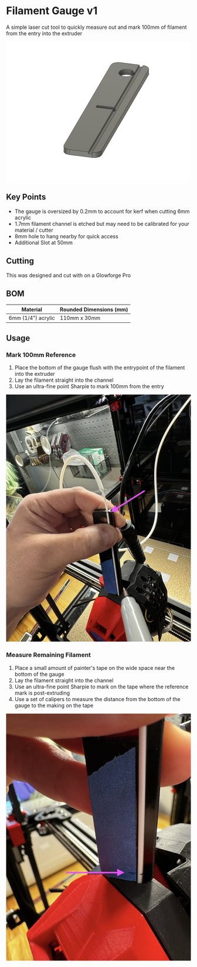 # Filament Gauge v1

A simple laser cut tool to quickly measure out and mark 100mm of filament from the entry into the extruder

![gauge](Images/gauge.png)

## Key Points

- The gauge is oversized by 0.2mm to account for kerf when cutting 6mm acrylic
- 1.7mm filament channel is etched but may need to be calibrated for your material / cutter
- 8mm hole to hang nearby for quick access
- Additional Slot at 50mm

## Cutting

This was designed and cut with on a Glowforge Pro

## BOM

| Material           | Rounded Dimensions (mm) |
| ------------------ | ----------------------- |
| 6mm (1/4") acrylic | 110mm x 30mm            |

## Usage

### Mark 100mm Reference

1. Place the bottom of the gauge flush with the entrypoint of the filament into the extruder
2. Lay the filament straight into the channel
3. Use an ultra-fine point Sharpie to mark 100mm from the entry

![mark reference](Images/mark-reference.jpeg)

### Measure Remaining Filament

1. Place a small amount of painter's tape on the wide space near the bottom of the gauge
2. Lay the filament straight into the channel
3. Use an ultra-fine point Sharpie to mark on the tape where the reference mark is post-extruding
4. Use a set of calipers to measure the distance from the bottom of the gauge to the making on the tape

![measure remainder](Images/measure-remainder.jpeg)
